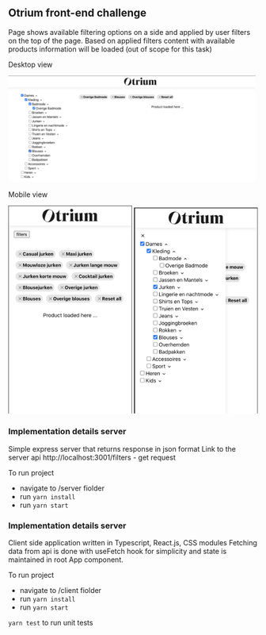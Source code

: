 ## Otrium front-end challenge

Page shows available filtering options on a side and applied by user filters on the top of the page. Based on applied filters content with available products information will be loaded (out of scope for this task)

Desktop view

<img src="preview_desktop.png" alt="preview-desktop" width="500"/>


Mobile view

<img src="preview_mobile.png" alt="preview-mobile" width="250"/>
<img src="preview_mobile_panel.png" alt="preview-mobile" width="250"/>

### Implementation details server

Simple express server that returns response in json format
Link to the server api http://localhost:3001/filters - get request

To run project
- navigate to /server fiolder
- run `yarn install`
- run `yarn start`

### Implementation details server

Client side application written in Typescript, React.js, CSS modules
Fetching data from api is done with useFetch hook for simplicity and state is maintained in root App component.

To run project
- navigate to /client fiolder
- run `yarn install`
- run `yarn start`

`yarn test` to run unit tests

